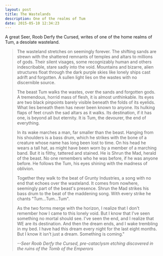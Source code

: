 ```yaml
---
layout: post
title: The Wastelands
description: One of the realms of Tum
date: 2015-05-10 12:34:23
---
```


A great Seer, Roob Derfy the Cursed, writes of one of the home realms of Tum, a desolate wasteland.

> The wasteland stretches on seemingly forever.  The shifting sands are strewn with the shattered remnants of temples and altars to millions of gods.  Their silent visages, some recognizably human and others indescribable, stare sadly into the void.  Mountains and bizarre, alien structures float through the dark purple skies like lonely ships cast adrift and forgotten.  A sullen light lies on the wastes with no discernible source.
>
> The beast Tum walks the wastes, over the sands and forgotten gods.  A tremendous, horrid mass of flesh, it is almost unthinkable.  Its eyes are two black pinpoints barely visible beneath the folds of its eyelids.  What lies beneath them has never been known to anyone.  Its hulking flaps of feet crush the sad altars as it walks.  Its destination, if it has one, is beyond all but eternity.  It is Tum, the devourer, the end of everything.
>
> In its wake marches a man, far smaller than the beast.  Hanging from his shoulders is a bass drum, which he strikes with the bone of a creature whose name has long been lost to time.  On his head he wears a tall hat, as might have been worn by a member of a marching band.  But it is filthy, tattered and stained.  He is Shrun the Mad, herald of the beast.  No one remembers who he was before, if he was anyone before.  He follows the Tum, his eyes shining with the madness of oblivion.
>
> Together they walk to the beat of Grunty Industries, a song with no end that echoes over the wasteland.  It comes from nowhere, seemingly part of the beast's presence.  Shrun the Mad strikes his bass drum to the beat of the maddening song.  With every strike he chants "Tum...Tum...Tum".
> 
> As the two forms merge with the horizon, I realize that I don't remember how I came to this lonely void.  But I know that I've seen something no mortal should see.  I've seen the end, and I realize that WE are its destination.  And then the dream ends, and I wake trembling in my bed.  I have had this dream every night for the last eight months.  But I know it isn't just a dream.  Something is coming."
>
> *--Seer Roob Derfy the Cursed, pre-cataclysm etching discovered in the ruins of the Tomb of the Emperors*
